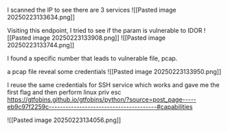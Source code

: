 I scanned the IP to see there are 3 services
![[Pasted image 20250223133634.png]]

Visiting this endpoint, I tried to see if the param is vulnerable to IDOR
![[Pasted image 20250223133908.png]]
![[Pasted image 20250223133744.png]]

I found a specific number that leads to vulnerable file, pcap.

a pcap file reveal some credentials
![[Pasted image 20250223133950.png]]

I reuse the same credentials for SSH service which works and gave me the first flag
and then perform linux priv esc https://gtfobins.github.io/gtfobins/python/?source=post_page-----eb9c97f2259c---------------------------------------#capabilities

![[Pasted image 20250223134056.png]]
